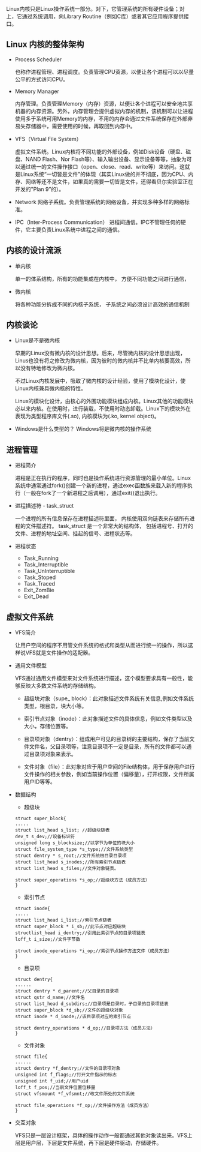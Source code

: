 Linux内核只是Linux操作系统一部分。对下，它管理系统的所有硬件设备；对上，它通过系统调用，向Library Routine（例如C库）或者其它应用程序提供接口。

## Linux 内核的整体架构

- Process Scheduler

   也称作进程管理、进程调度。负责管理CPU资源，以便让各个进程可以以尽量公平的方式访问CPU。

- Memory Manager

   内存管理。负责管理Memory（内存）资源，以便让各个进程可以安全地共享机器的内存资源。另外，内存管理会提供虚拟内存的机制，该机制可以让进程使用多于系统可用Memory的内存，不用的内存会通过文件系统保存在外部非易失存储器中，需要使用的时候，再取回到内存中。

- VFS（Virtual File System）

   虚拟文件系统。Linux内核将不同功能的外部设备，例如Disk设备（硬盘、磁盘、NAND Flash、Nor Flash等）、输入输出设备、显示设备等等，抽象为可以通过统一的文件操作接口（open、close、read、write等）来访问。这就是Linux系统“一切皆是文件”的体现（其实Linux做的并不彻底，因为CPU、内存、网络等还不是文件，如果真的需要一切皆是文件，还得看贝尔实验室正在开发的"Plan 9”的）。

- Network
   网络子系统。负责管理系统的网络设备，并实现多种多样的网络标准。

- IPC（Inter-Process Communication）
   进程间通信。IPC不管理任何的硬件，它主要负责Linux系统中进程之间的通信。

## 内核的设计流派

- 单内核

    单一的体系结构，所有的功能集成在内核中， 方便不同功能之间进行通信，

- 微内核

    将各种功能分拆成不同的内核子系统， 子系统之间必须设计高效的通信机制

## 内核谈论

- Linux是不是微内核

    早期的Linux没有微内核的设计思想。后来，尽管微内核的设计思想出现，Linus也没有将之修改为微内核，因为彼时的微内核并不比单内核要高效，所以没有特地修改为微内核。

    不过Linux内核发展中，吸取了微内核的设计经验，使用了模块化设计，使Linux内核兼具微内核的特性。

    Linux的模块化设计，由核心的外围功能模块组成内核。Linux其他的功能模块必以来内核。在使用时，进行装载，不使用时动态卸载。Linux下的模块外在表现为类型程序库文件(.so), 内核模块为(.ko, kernel object)。

- Windows是什么类型的？
   Windows将是微内核的操作系统

## 进程管理

- 进程简介

   进程是正在执行的程序，同时也是操作系统进行资源管理的最小单位。Linux系统中通常通过fork()创建一个新的进程，通过exec函数族来载入新的程序执行（一般在fork了一个新进程之后调用），通过exit()退出执行。

- 进程描述符 - task_struct

   一个进程的所有信息保存在进程描述符里面， 内核使用双向链表来存储所有进程的文件描述符。
   task_struct 是一个非常大的结构体， 包括进程号、打开的文件、进程的地址空间、挂起的信号、进程状态等。

- 进程状态
  - Task_Running
  - Task_Interruptible
  - Task_UnInterruptible
  - Task_Stoped
  - Task_Traced
  - Exit_ZomBie
  - Exit_Dead

## 虚拟文件系统

- VFS简介

   让用户空间的程序不用管文件系统的格式和类型从而进行统一的操作，所以这样说VFS就是文件操作的适配器。

- 通用文件模型

   VFS通过通用文件模型来对文件系统进行描述，这个模型要求具有一般性，能够反映大多数文件系统的存储结构。

   - 超级块对象（supe_ block）：此对象描述文件系统有关信息,例如文件系统类型，根目录，块大小等。

   - 索引节点对象（inode）：此对象描述文件的具体信息，例如文件类型以及大小，存储位置等。
   - 目录项对象（dentry）：组成用户可见的目录树的主要结构，保存了当前文件文件名，父目录项等，注意目录项不一定是目录，所有的文件都可以通过目录项对象来表示。
   - 文件对象（file）：此对象对应于用户空间的File结构体，用于保存用户进行文件操作的相关参数，例如当前操作位置（偏移量），打开权限，文件所属用户ID等等。

- 数据结构

   - 超级块
   ```
   struct super_block{
   .....
   struct list_head s_list; //超级块链表
   dev_t s_dev;//设备标识符
   unsigned long s_blocksize;//以字节为单位的块大小
   struct file_system_type *s_type;//文件系统类型
   struct dentry * s_root;//文件系统根目录目录项
   struct list_head s_inodes;//所有索引节点链表
   struct list_head s_files;//文件对象链表。

   struct super_operations *s_op;//超级块方法（成员方法）
   }
   ```
   - 索引节点
   ```
   struct inode{
   .....
   struct list_head i_list;//索引节点链表
   struct super_block * i_sb;//此节点对应超级块
   structlist_head i_dentry;//引用此索引节点的目录项链表
   loff_t i_size;//文件字节数

   struct inode_operations *i_op;//索引节点操作方法文件（成员方法）
   }
   ```
   - 目录项
   ```
   struct dentry{
   ......
   struct dentry * d_parent;//父目录的目录项
   struct qstr d_name;//文件名
   struct list_head d_subdirs;//目录项是目录时，子目录的目录项链表
   struct super_block *d_sb;//文件的超级块对象
   struct inode * d_inode;//该目录项对应的索引节点

   struct dentry_operations * d_op;//目录项方法（成员方法）
   }
   ```
   - 文件对象
   ```
   struct file{
   ......
   struct dentry *f_dentry;//文件的目录项对象
   unsigned int f_flags;//打开文件指示的标志
   unsigned int f_uid;//用户uid
   loff_t f_pos;//当前文件位置位移量
   struct vfsmount *f_vfsmnt;//改文件所处的文件系统

   struct file_operations *f_op;//文件操作方法（成员方法）
   }
   ```
- 交互对象

   VFS只是一层设计框架，具体的操作动作一般都通过其他对象读出来。VFS上层是用户层，下层是文件系统，再下层是硬件驱动，存储硬件。